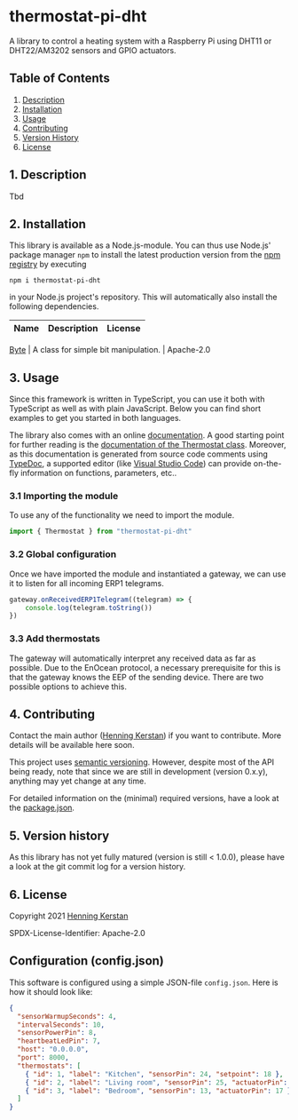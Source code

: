 # thermostat-pi-dht
A library to control a heating system with a Raspberry Pi using DHT11 or DHT22/AM3202 sensors and GPIO actuators. 


## Table of Contents
1. [Description](#1-description)
1. [Installation](#2-installation)
1. [Usage](#3-usage)
1. [Contributing](#4-contributing)
1. [Version History](#5-version-history)
1. [License](#6-license)


## 1. Description 
Tbd

## 2. Installation
This library is available as a Node.js-module. You can thus use Node.js' package manager `npm` to install the latest production version from the [npm registry](https://npmjs.com) by executing

    npm i thermostat-pi-dht

in your Node.js project's repository. This will automatically also install the following dependencies.

Name | Description | License
---|---|---

[Byte](https://henningkerstan.github.io/byte) | A class for simple bit manipulation. | Apache-2.0

## 3. Usage
Since this framework is written in TypeScript, you can use it both with TypeScript as well as with plain JavaScript. Below you can find short examples to get you started in both languages. 

The library also comes with an online [documentation](https://henningkerstan.github.io/thermostat-pi-dht/). A good starting point for further reading is the [documentation of the Thermostat class](https://henningkerstan.github.io/thermostat-pi-dht/classes/Thermostat.Thermostat-1.html). Moreover, as this documentation is generated from source code comments using [TypeDoc](https://typedoc.org), a supported editor (like [Visual Studio Code](https://code.visualstudio.com/)) can provide on-the-fly information on functions, parameters, etc..

### 3.1 Importing the module
To use any of the functionality we need to import the module. 
```typescript
import { Thermostat } from "thermostat-pi-dht"
```

### 3.2 Global configuration
Once we have imported the module and instantiated a gateway, we can use it to listen for all incoming ERP1 telegrams.
```typescript
gateway.onReceivedERP1Telegram((telegram) => {
    console.log(telegram.toString())
})
```

### 3.3 Add thermostats
The gateway will automatically interpret any received data as far as possible. Due to the EnOcean protocol, a necessary prerequisite for this is that the gateway knows the EEP of the sending device. There are two possible options to achieve this.


## 4. Contributing
Contact the main author ([Henning Kerstan](https://henningkerstan.de)) if you want to contribute. More details will be available here soon.

This project uses [semantic versioning](https://semver.org/). However, despite most of the API being ready, note that since we are still in development (version 0.x.y), anything may yet change at any time. 

For detailed information on the (minimal) required versions, have a look at the [package.json](https://github.com/henningkerstan/enocean-core/blob/main/package.json).

## 5. Version history
As this library has not yet fully matured (version is still < 1.0.0), please have a look at the git commit log for a version history.


## 6. License
Copyright 2021 [Henning Kerstan](https://henningkerstan.de)

SPDX-License-Identifier: Apache-2.0

## Configuration (config.json)
This software is configured using a simple JSON-file `config.json`. Here is how it should look like:
```JSON
{
  "sensorWarmupSeconds": 4,
  "intervalSeconds": 10,
  "sensorPowerPin": 8,
  "heartbeatLedPin": 7,
  "host": "0.0.0.0",
  "port": 8000,
  "thermostats": [
    { "id": 1, "label": "Kitchen", "sensorPin": 24, "setpoint": 18 },
    { "id": 2, "label": "Living room", "sensorPin": 25, "actuatorPin": 11 },
    { "id": 3, "label": "Bedroom", "sensorPin": 13, "actuatorPin": 17 },
  ]
}
```